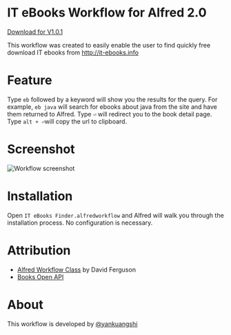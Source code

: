 IT eBooks Workflow for Alfred 2.0
======

[Download for V1.0.1](https://github.com/yankuangshi/alfred-it-ebooks-workflow/blob/master/IT%20eBooks%20Finder.alfredworkflow?raw=true)

This workflow was created to easily enable the user to find quickly free download IT ebooks from http://it-ebooks.info

Feature
======
Type `eb` followed by a keyword will show you the results for the query.
For example, `eb java` will search for ebooks about java from the site and have them returned to Alfred. 
Type `⏎` will redirect you to the book detail page.
Type `alt + ⏎`will copy the url to clipboard.


Screenshot
======
![Workflow screenshot](https://raw.github.com/yankuangshi/alfred-it-ebooks-workflow/master/screenshot.png)

Installation
======
Open `IT eBooks Finder.alfredworkflow` and Alfred will walk you through the installation process. No configuration is necessary.

Attribution
======
- [Alfred Workflow Class](http://dferg.us/workflows-class/) by David Ferguson
- [Books Open API](http://it-ebooks-api.info/)

About
======
This workflow is developed by [@yankuangshi](mailto:yankuangshi@gmail.com?Subject=alfred-it-ebooks-workflow)